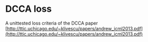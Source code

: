 # DCCA loss

A unittested loss criteria of the DCCA paper [http://ttic.uchicago.edu/~klivescu/papers/andrew_icml2013.pdf](http://ttic.uchicago.edu/~klivescu/papers/andrew_icml2013.pdf)
